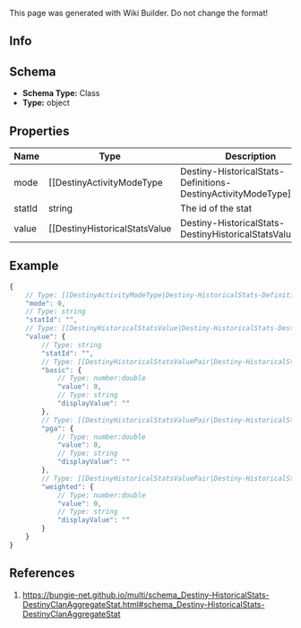 <span class="wiki-builder">This page was generated with Wiki Builder. Do not change the format!</span>

## Info

## Schema
* **Schema Type:** Class
* **Type:** object

## Properties
Name | Type | Description
---- | ---- | -----------
mode | [[DestinyActivityModeType|Destiny-HistoricalStats-Definitions-DestinyActivityModeType]]:Enum | The id of the mode of stats (allPvp, allPvE, etc)
statId | string | The id of the stat
value | [[DestinyHistoricalStatsValue|Destiny-HistoricalStats-DestinyHistoricalStatsValue]] | Value of the stat for this player

## Example
```javascript
{
    // Type: [[DestinyActivityModeType|Destiny-HistoricalStats-Definitions-DestinyActivityModeType]]:Enum
    "mode": 0,
    // Type: string
    "statId": "",
    // Type: [[DestinyHistoricalStatsValue|Destiny-HistoricalStats-DestinyHistoricalStatsValue]]
    "value": {
        // Type: string
        "statId": "",
        // Type: [[DestinyHistoricalStatsValuePair|Destiny-HistoricalStats-DestinyHistoricalStatsValuePair]]
        "basic": {
            // Type: number:double
            "value": 0,
            // Type: string
            "displayValue": ""
        },
        // Type: [[DestinyHistoricalStatsValuePair|Destiny-HistoricalStats-DestinyHistoricalStatsValuePair]]
        "pga": {
            // Type: number:double
            "value": 0,
            // Type: string
            "displayValue": ""
        },
        // Type: [[DestinyHistoricalStatsValuePair|Destiny-HistoricalStats-DestinyHistoricalStatsValuePair]]
        "weighted": {
            // Type: number:double
            "value": 0,
            // Type: string
            "displayValue": ""
        }
    }
}

```

## References
1. https://bungie-net.github.io/multi/schema_Destiny-HistoricalStats-DestinyClanAggregateStat.html#schema_Destiny-HistoricalStats-DestinyClanAggregateStat
